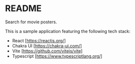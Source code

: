 # README

Search for movie posters.

This is a sample application featuring the following tech stack:

- React [https://reactjs.org/]
- Chakra UI [https://chakra-ui.com/]
- Vite [https://github.com/vitejs/vite]
- Typescript [https://www.typescriptlang.org/]
